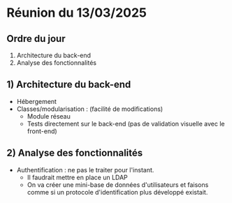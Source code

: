 # Réunion du 13/03/2025
## Ordre du jour 
1)  Architecture du back-end
2)  Analyse des fonctionnalités
## 1) Architecture du back-end
- Hébergement 
- Classes/modularisation : (facilité de modifications) 
    - Module réseau 
    - Tests directement sur le back-end (pas de validation visuelle avec le front-end)
## 2) Analyse des fonctionnalités
- Authentification : ne pas le traiter pour l'instant.
    - Il faudrait mettre en place un LDAP
    - On va créer une mini-base de données d'utilisateurs et faisons comme si un protocole d'identification plus développé existait. 

